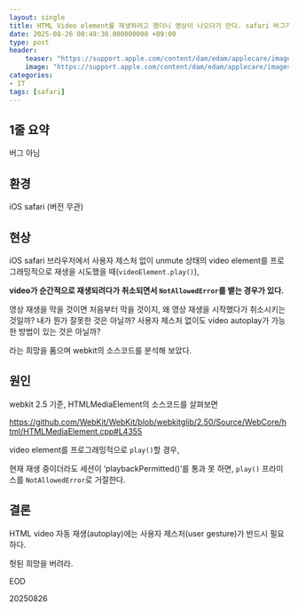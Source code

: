 ```yaml
---
layout: single
title: HTML Video element를 재생하려고 했더니 영상이 나오다가 만다. safari 버그가 아닐까?
date: 2025-08-26 00:49:30.000000000 +09:00
type: post
header:
    teaser: "https://support.apple.com/content/dam/edam/applecare/images/en_US/psp/psp_heroes/mini-hero-safari.png"
    image: "https://support.apple.com/content/dam/edam/applecare/images/en_US/psp/psp_heroes/mini-hero-safari.png"
categories:
- IT
tags: [safari]
---
```


## 1줄 요약

버그 아님

## 환경

iOS safari (버전 무관)

## 현상

iOS safari 브라우저에서 사용자 제스처 없이 unmute 상태의 video element를 프로그래밍적으로 재생을 시도했을 때(`videoElement.play()`), 

<b>video가 순간적으로 재생되려다가 취소되면서 `NotAllowedError`를 뱉는 경우가 있다.</b>

영상 재생을 막을 것이면 처음부터 막을 것이지, 왜 영상 재생을 시작했다가 취소시키는 것일까? 내가 뭔가 잘못한 것은 아닐까? 사용자 제스처 없이도 video autoplay가 가능한 방법이 있는 것은 아닐까?

라는 희망을 품으며 webkit의 소스코드를 분석해 보았다.

## 원인

webkit 2.5 기준, HTMLMediaElement의 소스코드를 살펴보면

https://github.com/WebKit/WebKit/blob/webkitglib/2.50/Source/WebCore/html/HTMLMediaElement.cpp#L4355

video element를 프로그래밍적으로 `play()`할 경우, 

현재 재생 중이더라도 세션이 ‘playbackPermitted()’를 통과 못 하면, `play()` 프라미스를 `NotAllowedError`로 거절한다.

## 결론

HTML video 자동 재생(autoplay)에는 사용자 제스처(user gesture)가 반드시 필요하다.

헛된 희망을 버려라.

EOD

20250826
